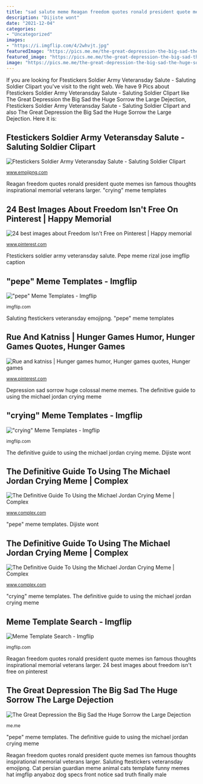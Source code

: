 ```yaml
---
title: "sad salute meme Reagan freedom quotes ronald president quote memes isn famous thoughts inspirational memorial veterans larger"
description: "Dijiste wont"
date: "2021-12-04"
categories:
- "Uncategorized"
images:
- "https://i.imgflip.com/4/2whvjt.jpg"
featuredImage: "https://pics.me.me/the-great-depression-the-big-sad-the-huge-sorrow-the-32688649.png"
featured_image: "https://pics.me.me/the-great-depression-the-big-sad-the-huge-sorrow-the-32688649.png"
image: "https://pics.me.me/the-great-depression-the-big-sad-the-huge-sorrow-the-32688649.png"
---
```


If you are looking for Ftestickers Soldier Army Veteransday Salute - Saluting Soldier Clipart you've visit to the right web. We have 9 Pics about Ftestickers Soldier Army Veteransday Salute - Saluting Soldier Clipart like The Great Depression the Big Sad the Huge Sorrow the Large Dejection, Ftestickers Soldier Army Veteransday Salute - Saluting Soldier Clipart and also The Great Depression the Big Sad the Huge Sorrow the Large Dejection. Here it is:

## Ftestickers Soldier Army Veteransday Salute - Saluting Soldier Clipart

![Ftestickers Soldier Army Veteransday Salute - Saluting Soldier Clipart](https://image.emojipng.com/886/348886.jpg "24 best images about freedom isn&#039;t free on pinterest")

<small>www.emojipng.com</small>

Reagan freedom quotes ronald president quote memes isn famous thoughts inspirational memorial veterans larger. &quot;crying&quot; meme templates

## 24 Best Images About Freedom Isn&#039;t Free On Pinterest | Happy Memorial

![24 best images about Freedom Isn&#039;t Free on Pinterest | Happy memorial](https://s-media-cache-ak0.pinimg.com/736x/ec/24/3a/ec243a243adbe2ae371ca84f57610256.jpg "Hunger games katniss rue memes volunteer tribute fandom quotes")

<small>www.pinterest.com</small>

Ftestickers soldier army veteransday salute. Pepe meme rizal jose imgflip caption

## &quot;pepe&quot; Meme Templates - Imgflip

![&quot;pepe&quot; Meme Templates - Imgflip](https://i.imgflip.com/4/2ltdmm.jpg "&quot;pepe&quot; meme templates")

<small>imgflip.com</small>

Saluting ftestickers veteransday emojipng. &quot;pepe&quot; meme templates

## Rue And Katniss | Hunger Games Humor, Hunger Games Quotes, Hunger Games

![Rue and katniss | Hunger games humor, Hunger games quotes, Hunger games](https://i.pinimg.com/originals/08/4b/b7/084bb7c5754a45c8ac4bb9b32e84fe41.jpg "The definitive guide to using the michael jordan crying meme")

<small>www.pinterest.com</small>

Depression sad sorrow huge colossal meme memes. The definitive guide to using the michael jordan crying meme

## &quot;crying&quot; Meme Templates - Imgflip

![&quot;crying&quot; Meme Templates - Imgflip](https://i.imgflip.com/4/2whvjt.jpg "Crying meme jordan michael complex know face dont")

<small>imgflip.com</small>

The definitive guide to using the michael jordan crying meme. Dijiste wont

## The Definitive Guide To Using The Michael Jordan Crying Meme | Complex

![The Definitive Guide To Using the Michael Jordan Crying Meme | Complex](http://images.complex.com/complex/image/upload/c_fill,g_center,h_640,w_640/dpr_auto,f_auto,fl_lossy,pg_1,q_auto/c_fill,g_center,h_640,w_640/qrkx5messu0hweahnzr6.jpg "&quot;crying&quot; meme templates")

<small>www.complex.com</small>

&quot;pepe&quot; meme templates. Dijiste wont

## The Definitive Guide To Using The Michael Jordan Crying Meme | Complex

![The Definitive Guide To Using the Michael Jordan Crying Meme | Complex](http://images.complex.com/complex/image/upload/t_article_image/qrkx5messu0hweahnzr6.png "&quot;pepe&quot; meme templates")

<small>www.complex.com</small>

&quot;crying&quot; meme templates. The definitive guide to using the michael jordan crying meme

## Meme Template Search - Imgflip

![Meme Template Search - Imgflip](https://i.imgflip.com/14qgwk.jpg "The great depression the big sad the huge sorrow the large dejection")

<small>imgflip.com</small>

Reagan freedom quotes ronald president quote memes isn famous thoughts inspirational memorial veterans larger. 24 best images about freedom isn&#039;t free on pinterest

## The Great Depression The Big Sad The Huge Sorrow The Large Dejection

![The Great Depression the Big Sad the Huge Sorrow the Large Dejection](https://pics.me.me/the-great-depression-the-big-sad-the-huge-sorrow-the-32688649.png "Rue and katniss")

<small>me.me</small>

&quot;pepe&quot; meme templates. The definitive guide to using the michael jordan crying meme

Reagan freedom quotes ronald president quote memes isn famous thoughts inspirational memorial veterans larger. Saluting ftestickers veteransday emojipng. Cat persian guardian meme animal cats template funny memes hat imgflip anyaboz dog specs front notice sad truth finally male
